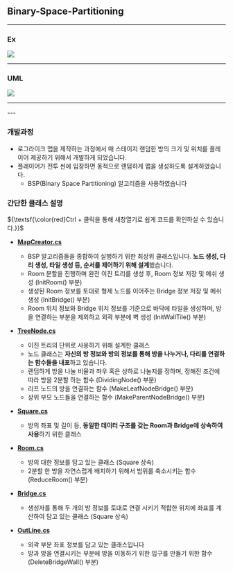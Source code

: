 ## Binary-Space-Partitioning   
   
<hr>   
<h3>Ex</h3>   
<image src="./image/bsp_result.PNG"/>   
<hr>
<h3> UML</h3>   
<image src="./image/BSP_UML.png"/>
<hr>   
---  

### 개발과정
- 로그라이크 맵을 제작하는 과정에서 매 스테이지 랜덤한 방의 크기 및 위치를 플레이어 제공하기 위해서 개발하게 되었습니다.
- 플레이어가 전투 씬에 입장하면 동적으로 랜덤하게 맵을 생성하도록 설계하였습니다.
   - BSP(Binary Space Partitioning) 알고리즘을 사용하였습니다


### 간단한 클래스 설명

${\textsf{\color\{red}Ctrl + 클릭을 통해 새창열기로 쉽게 코드를 확인하실 수 있습니다.}}$


- [**MapCreator.cs**](https://github.com/shji0318/Binary-Space-Partitioning/blob/main/Assets/BSP/Script/MapCreator.cs)
  - BSP 알고리즘들을 종합하여 실행하기 위한 최상위 클래스입니다. **노드 생성, 다리 생성, 타일 생성 등, 순서를 제어하기 위해 설계**했습니다. 
  - Room 분할을 진행하며 완전 이진 트리를 생성 후, Room 정보 저장 및 메쉬 생성 (InitRoom() 부분)
  - 생성된 Room 정보를 토대로 형제 노드를 이어주는 Bridge 정보 저장 및 메쉬 생성 (InitBridge() 부분)
  - Room 위치 정보와 Bridge 위치 정보를 기준으로 바닥에 타일을 생성하며, 방을 연결하는 부분을 제외하고 외곽 부분에 벽 생성 (InitWallTile() 부분)


 - [**TreeNode.cs**](https://github.com/shji0318/Binary-Space-Partitioning/blob/main/Assets/BSP/Script/TreeNode.cs)
    - 이진 트리의 단위로 사용하기 위해 설계한 클래스
    - 노드 클래스는 **자신의 방 정보와 방의 정보를 통해 방을 나누거나, 다리를 연결하는 함수들을 내포**하고 있습니다.
    - 랜덤하게 방을 나눌 비율과 좌우 혹은 상하로 나눌지를 정하며, 정해진 조건에 따라 방을 2분할 하는 함수 (DividingNode() 부분)
    - 리프 노드의 방을 연결하는 함수 (MakeLeafNodeBridge() 부분)
    - 상위 부모 노드들을 연결하는 함수 (MakeParentNodeBridge() 부분) 


- [**Square.cs**](https://github.com/shji0318/Binary-Space-Partitioning/blob/main/Assets/BSP/Script/Square.cs)
    - 방의 좌표 및 길이 등, **동일한 데이터 구조를 갖는 Room과 Bridge에 상속하여 사용**하기 위한 클래스 


- [**Room.cs**](https://github.com/shji0318/Binary-Space-Partitioning/blob/main/Assets/BSP/Script/Room.cs)
    - 방의 대한 정보를 담고 있는 클래스 (Square 상속)
    - 2분할 한 방을 자연스럽게 배치하기 위해서 범위를 축소시키는 함수 (ReduceRoom() 부분)
 
  
- [**Bridge.cs**](https://github.com/shji0318/Binary-Space-Partitioning/blob/main/Assets/BSP/Script/Bridge.cs)
    - 생성자를 통해 두 개의 방 정보를 토대로 연결 시키기 적합한 위치에 좌표를 계산하여 담고 있는 클래스 (Square 상속)
 

- [**OutLine.cs**](https://github.com/shji0318/Binary-Space-Partitioning/blob/main/Assets/BSP/Script/OutLine.cs)
    - 외곽 부분 좌표 정보를 담고 있는 클래스입니다
    - 방과 방을 연결시키는 부분에 방을 이동하기 위한 입구를 만들기 위한 함수 (DeleteBridgeWall() 부분)    
